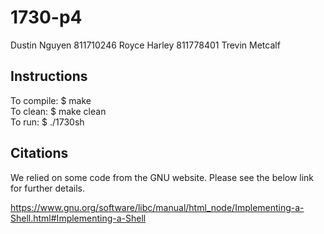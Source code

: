 # 1730-p4

  Dustin Nguyen  811710246
  Royce Harley   811778401
  Trevin Metcalf 

## Instructions
   
   To compile: $ make	
   To clean: $ make clean    
   To run: $ ./1730sh

## Citations

   We relied on some code from the GNU website. Please see the below link for further details.

   https://www.gnu.org/software/libc/manual/html_node/Implementing-a-Shell.html#Implementing-a-Shell    